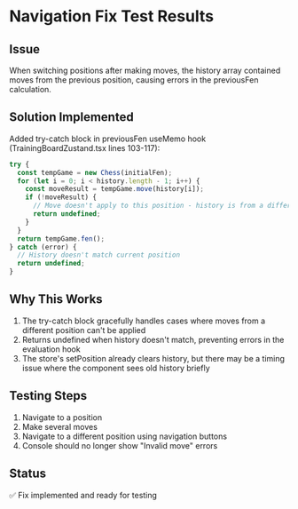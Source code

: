 # Navigation Fix Test Results

## Issue
When switching positions after making moves, the history array contained moves from the previous position, causing errors in the previousFen calculation.

## Solution Implemented
Added try-catch block in previousFen useMemo hook (TrainingBoardZustand.tsx lines 103-117):

```typescript
try {
  const tempGame = new Chess(initialFen);
  for (let i = 0; i < history.length - 1; i++) {
    const moveResult = tempGame.move(history[i]);
    if (!moveResult) {
      // Move doesn't apply to this position - history is from a different position
      return undefined;
    }
  }
  return tempGame.fen();
} catch (error) {
  // History doesn't match current position
  return undefined;
}
```

## Why This Works
1. The try-catch block gracefully handles cases where moves from a different position can't be applied
2. Returns undefined when history doesn't match, preventing errors in the evaluation hook
3. The store's setPosition already clears history, but there may be a timing issue where the component sees old history briefly

## Testing Steps
1. Navigate to a position
2. Make several moves
3. Navigate to a different position using navigation buttons
4. Console should no longer show "Invalid move" errors

## Status
✅ Fix implemented and ready for testing